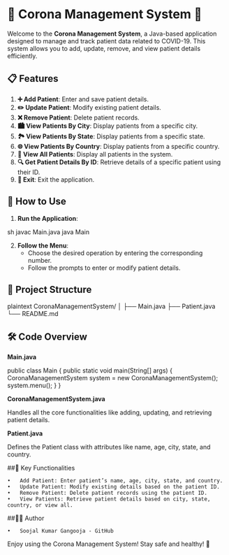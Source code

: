 # 🎉 Corona Management System 🎉

Welcome to the **Corona Management System**, a Java-based application designed to manage and track patient data related to COVID-19. This system allows you to add, update, remove, and view patient details efficiently.

## 📋 Features

1. **➕ Add Patient**: Enter and save patient details.
2. **✏️ Update Patient**: Modify existing patient details.
3. **❌ Remove Patient**: Delete patient records.
4. **🏙️ View Patients By City**: Display patients from a specific city.
5. **🏞️ View Patients By State**: Display patients from a specific state.
6. **🌐 View Patients By Country**: Display patients from a specific country.
7. **📑 View All Patients**: Display all patients in the system.
8. **🔍 Get Patient Details By ID**: Retrieve details of a specific patient using their ID.
9. **🚪 Exit**: Exit the application.

## 🚀 How to Use

1. **Run the Application**:
    
sh
    javac Main.java
    java Main

2. **Follow the Menu**:
    - Choose the desired operation by entering the corresponding number.
    - Follow the prompts to enter or modify patient details.

## 📂 Project Structure

plaintext
CoronaManagementSystem/
│
├── Main.java
├── Patient.java
└── README.md

## 🛠️ Code Overview

**Main.java**

public class Main {
    public static void main(String[] args) {
        CoronaManagementSystem system = new CoronaManagementSystem();
        system.menu();
    }
}

**CoronaManagementSystem.java**

Handles all the core functionalities like adding, updating, and retrieving patient details.

**Patient.java**

Defines the Patient class with attributes like name, age, city, state, and country.

##🌟 Key Functionalities

	•	Add Patient: Enter patient’s name, age, city, state, and country.
	•	Update Patient: Modify existing details based on the patient ID.
	•	Remove Patient: Delete patient records using the patient ID.
	•	View Patients: Retrieve patient details based on city, state, country, or view all.

##👨‍💻 Author

	•	Soojal Kumar Gangooja - GitHub

Enjoy using the Corona Management System! Stay safe and healthy! 💪











